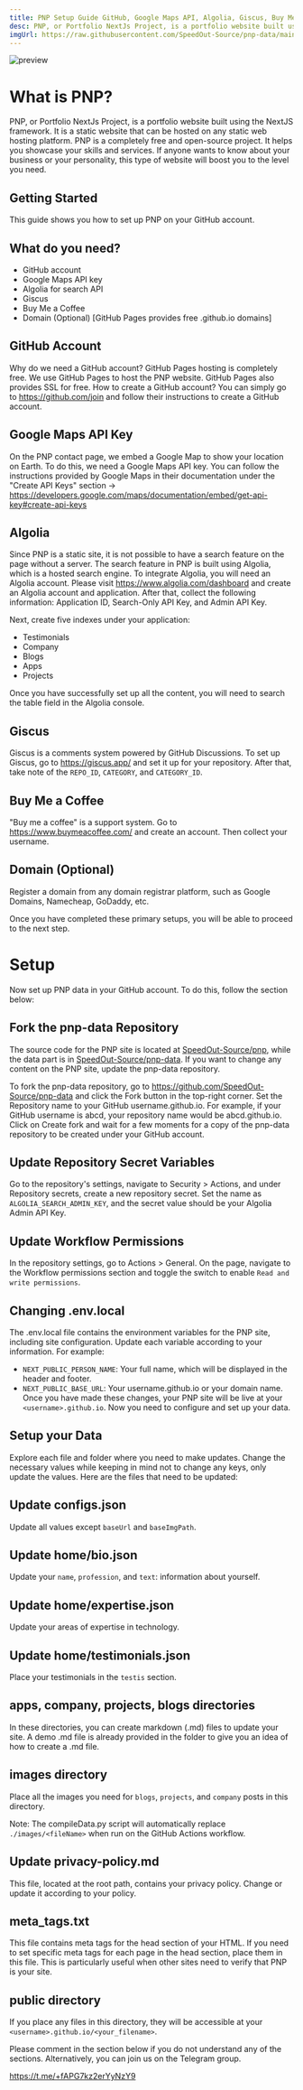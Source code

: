 ```yaml
---
title: PNP Setup Guide GitHub, Google Maps API, Algolia, Giscus, Buy Me a Coffee, and Domain Configuration
desc: PNP, or Portfolio NextJs Project, is a portfolio website built using the NextJS framework. It is a static website that can be hosted on any static web hosting platform. PNP is a completely free and open-source project.
imgUrl: https://raw.githubusercontent.com/SpeedOut-Source/pnp-data/main/images/all-devices-black-pnp.png
---
```


![preview](https://raw.githubusercontent.com/SpeedOut-Source/pnp-data/main/images/all-devices-black-pnp.png)

# What is PNP?

PNP, or Portfolio NextJs Project, is a portfolio website built using the NextJS framework. It is a static website that can be hosted on any static web hosting platform. PNP is a completely free and open-source project. It helps you showcase your skills and services. If anyone wants to know about your business or your personality, this type of website will boost you to the level you need.

## Getting Started

This guide shows you how to set up PNP on your GitHub account.

## What do you need?

- GitHub account
- Google Maps API key
- Algolia for search API
- Giscus
- Buy Me a Coffee
- Domain (Optional) [GitHub Pages provides free .github.io domains]

## GitHub Account

Why do we need a GitHub account? GitHub Pages hosting is completely free. We use GitHub Pages to host the PNP website. GitHub Pages also provides SSL for free. How to create a GitHub account? You can simply go to https://github.com/join and follow their instructions to create a GitHub account.

## Google Maps API Key

On the PNP contact page, we embed a Google Map to show your location on Earth. To do this, we need a Google Maps API key. You can follow the instructions provided by Google Maps in their documentation under the "Create API Keys" section -> https://developers.google.com/maps/documentation/embed/get-api-key#create-api-keys

## Algolia

Since PNP is a static site, it is not possible to have a search feature on the page without a server. The search feature in PNP is built using Algolia, which is a hosted search engine. To integrate Algolia, you will need an Algolia account. Please visit https://www.algolia.com/dashboard and create an Algolia account and application. After that, collect the following information: Application ID, Search-Only API Key, and Admin API Key.

Next, create five indexes under your application:

- Testimonials
- Company
- Blogs
- Apps
- Projects

Once you have successfully set up all the content, you will need to search the table field in the Algolia console.

## Giscus

Giscus is a comments system powered by GitHub Discussions. To set up Giscus, go to https://giscus.app/ and set it up for your repository. After that, take note of the `REPO_ID`, `CATEGORY`, and `CATEGORY_ID`.

## Buy Me a Coffee

"Buy me a coffee" is a support system. Go to https://www.buymeacoffee.com/ and create an account. Then collect your username.

## Domain (Optional)

Register a domain from any domain registrar platform, such as Google Domains, Namecheap, GoDaddy, etc.

Once you have completed these primary setups, you will be able to proceed to the next step.

# Setup

Now set up PNP data in your GitHub account. To do this, follow the section below:

## Fork the pnp-data Repository

The source code for the PNP site is located at [SpeedOut-Source/pnp](https://github.com/SpeedOut-Source/pnp), while the data part is in [SpeedOut-Source/pnp-data](https://github.com/SpeedOut-Source/pnp-data). If you want to change any content on the PNP site, update the pnp-data repository.

To fork the pnp-data repository, go to https://github.com/SpeedOut-Source/pnp-data and click the Fork button in the top-right corner. Set the Repository name to your GitHub username.github.io. For example, if your GitHub username is abcd, your repository name would be abcd.github.io. Click on Create fork and wait for a few moments for a copy of the pnp-data repository to be created under your GitHub account.

## Update Repository Secret Variables

Go to the repository's settings, navigate to Security > Actions, and under Repository secrets, create a new repository secret. Set the name as `ALGOLIA_SEARCH_ADMIN_KEY`, and the secret value should be your Algolia Admin API Key.

## Update Workflow Permissions

In the repository settings, go to Actions > General. On the page, navigate to the Workflow permissions section and toggle the switch to enable `Read and write permissions`.

## Changing .env.local

The .env.local file contains the environment variables for the PNP site, including site configuration. Update each variable according to your information. For example:

- `NEXT_PUBLIC_PERSON_NAME`: Your full name, which will be displayed in the header and footer.
- `NEXT_PUBLIC_BASE_URL`: Your username.github.io or your domain name.
  Once you have made these changes, your PNP site will be live at your `<username>.github.io`. Now you need to configure and set up your data.

## Setup your Data

Explore each file and folder where you need to make updates. Change the necessary values while keeping in mind not to change any keys, only update the values. Here are the files that need to be updated:

## Update configs.json

Update all values except `baseUrl` and `baseImgPath`.

## Update home/bio.json

Update your `name`, `profession`, and `text`: information about yourself.

## Update home/expertise.json

Update your areas of expertise in technology.

## Update home/testimonials.json

Place your testimonials in the `testis` section.

## apps, company, projects, blogs directories

In these directories, you can create markdown (.md) files to update your site. A demo .md file is already provided in the folder to give you an idea of how to create a .md file.

## images directory

Place all the images you need for `blogs`, `projects`, and `company` posts in this directory.

Note: The compileData.py script will automatically replace `./images/<fileName>` when run on the GitHub Actions workflow.

## Update privacy-policy.md

This file, located at the root path, contains your privacy policy. Change or update it according to your policy.

## meta_tags.txt

This file contains meta tags for the head section of your HTML. If you need to set specific meta tags for each page in the head section, place them in this file. This is particularly useful when other sites need to verify that PNP is your site.

## public directory

If you place any files in this directory, they will be accessible at your `<username>.github.io/<your_filename>`.

Please comment in the section below if you do not understand any of the sections. Alternatively, you can join us on the Telegram group.

https://t.me/+fAPG7kz2erYyNzY9

